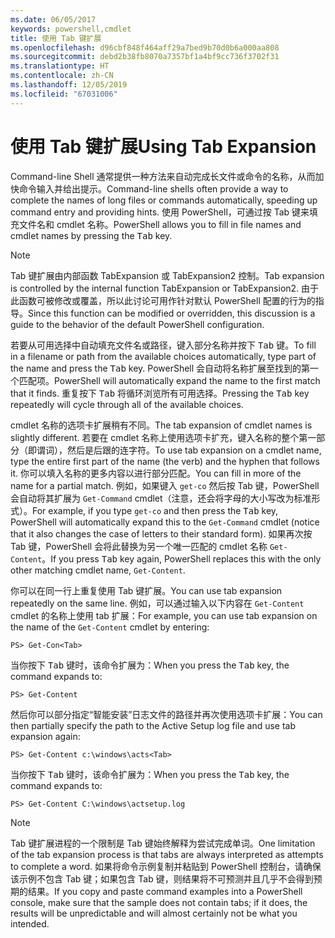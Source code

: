 ```yaml
---
ms.date: 06/05/2017
keywords: powershell,cmdlet
title: 使用 Tab 键扩展
ms.openlocfilehash: d96cbf848f464aff29a7bed9b70d0b6a000aa808
ms.sourcegitcommit: debd2b38fb8070a7357bf1a4bf9cc736f3702f31
ms.translationtype: HT
ms.contentlocale: zh-CN
ms.lasthandoff: 12/05/2019
ms.locfileid: "67031006"
---
```

# <a name="using-tab-expansion"></a><span data-ttu-id="5c148-103">使用 Tab 键扩展</span><span class="sxs-lookup"><span data-stu-id="5c148-103">Using Tab Expansion</span></span>

<span data-ttu-id="5c148-104">Command-line Shell 通常提供一种方法来自动完成长文件或命令的名称，从而加快命令输入并给出提示。</span><span class="sxs-lookup"><span data-stu-id="5c148-104">Command-line shells often provide a way to complete the names of long files or commands automatically, speeding up command entry and providing hints.</span></span> <span data-ttu-id="5c148-105">使用 PowerShell，可通过按 Tab 键来填充文件名和 cmdlet 名称<kbd></kbd>。</span><span class="sxs-lookup"><span data-stu-id="5c148-105">PowerShell allows you to fill in file names and cmdlet names by pressing the <kbd>Tab</kbd> key.</span></span>

> [!NOTE]
> <span data-ttu-id="5c148-106">Tab 键扩展由内部函数 TabExpansion 或 TabExpansion2 控制。</span><span class="sxs-lookup"><span data-stu-id="5c148-106">Tab expansion is controlled by the internal function TabExpansion or TabExpansion2.</span></span> <span data-ttu-id="5c148-107">由于此函数可被修改或覆盖，所以此讨论可用作针对默认 PowerShell 配置的行为的指导。</span><span class="sxs-lookup"><span data-stu-id="5c148-107">Since this function can be modified or overridden, this discussion is a guide to the behavior of the default PowerShell configuration.</span></span>

<span data-ttu-id="5c148-108">若要从可用选择中自动填充文件名或路径，键入部分名称并按下 <kbd>Tab</kbd> 键。</span><span class="sxs-lookup"><span data-stu-id="5c148-108">To fill in a filename or path from the available choices automatically, type part of the name and press the <kbd>Tab</kbd> key.</span></span> <span data-ttu-id="5c148-109">PowerShell 会自动将名称扩展至找到的第一个匹配项。</span><span class="sxs-lookup"><span data-stu-id="5c148-109">PowerShell will automatically expand the name to the first match that it finds.</span></span> <span data-ttu-id="5c148-110">重复按下 <kbd>Tab</kbd> 将循环浏览所有可用选择。</span><span class="sxs-lookup"><span data-stu-id="5c148-110">Pressing the <kbd>Tab</kbd> key repeatedly will cycle through all of the available choices.</span></span>

<span data-ttu-id="5c148-111">cmdlet 名称的选项卡扩展稍有不同。</span><span class="sxs-lookup"><span data-stu-id="5c148-111">The tab expansion of cmdlet names is slightly different.</span></span> <span data-ttu-id="5c148-112">若要在 cmdlet 名称上使用选项卡扩充，键入名称的整个第一部分（即谓词），然后是后跟的连字符。</span><span class="sxs-lookup"><span data-stu-id="5c148-112">To use tab expansion on a cmdlet name, type the entire first part of the name (the verb) and the hyphen that follows it.</span></span> <span data-ttu-id="5c148-113">你可以填入名称的更多内容以进行部分匹配。</span><span class="sxs-lookup"><span data-stu-id="5c148-113">You can fill in more of the name for a partial match.</span></span> <span data-ttu-id="5c148-114">例如，如果键入 `get-co` 然后按 Tab 键，PowerShell 会自动将其扩展为 `Get-Command` cmdlet（注意，还会将字母的大小写改为标准形式）<kbd></kbd>。</span><span class="sxs-lookup"><span data-stu-id="5c148-114">For example, if you type `get-co` and then press the <kbd>Tab</kbd> key, PowerShell will automatically expand this to the `Get-Command` cmdlet (notice that it also changes the case of letters to their standard form).</span></span> <span data-ttu-id="5c148-115">如果再次按 Tab 键，PowerShell 会将此替换为另一个唯一匹配的 cmdlet 名称 `Get-Content`<kbd></kbd>。</span><span class="sxs-lookup"><span data-stu-id="5c148-115">If you press <kbd>Tab</kbd> key again, PowerShell replaces this with the only other matching cmdlet name, `Get-Content`.</span></span>

<span data-ttu-id="5c148-116">你可以在同一行上重复使用 Tab 键扩展。</span><span class="sxs-lookup"><span data-stu-id="5c148-116">You can use tab expansion repeatedly on the same line.</span></span> <span data-ttu-id="5c148-117">例如，可以通过输入以下内容在 `Get-Content` cmdlet 的名称上使用 tab 扩展：</span><span class="sxs-lookup"><span data-stu-id="5c148-117">For example, you can use tab expansion on the name of the `Get-Content` cmdlet by entering:</span></span>

```
PS> Get-Con<Tab>
```

<span data-ttu-id="5c148-118">当你按下 <kbd>Tab</kbd> 键时，该命令扩展为：</span><span class="sxs-lookup"><span data-stu-id="5c148-118">When you press the <kbd>Tab</kbd> key, the command expands to:</span></span>

```
PS> Get-Content
```

<span data-ttu-id="5c148-119">然后你可以部分指定“智能安装”日志文件的路径并再次使用选项卡扩展：</span><span class="sxs-lookup"><span data-stu-id="5c148-119">You can then partially specify the path to the Active Setup log file and use tab expansion again:</span></span>

```
PS> Get-Content c:\windows\acts<Tab>
```

<span data-ttu-id="5c148-120">当你按下 <kbd>Tab</kbd> 键时，该命令扩展为：</span><span class="sxs-lookup"><span data-stu-id="5c148-120">When you press the <kbd>Tab</kbd> key, the command expands to:</span></span>

```
PS> Get-Content C:\windows\actsetup.log
```

> [!NOTE]
> <span data-ttu-id="5c148-121">Tab 键扩展进程的一个限制是 Tab 键始终解释为尝试完成单词。</span><span class="sxs-lookup"><span data-stu-id="5c148-121">One limitation of the tab expansion process is that tabs are always interpreted as attempts to complete a word.</span></span> <span data-ttu-id="5c148-122">如果将命令示例复制并粘贴到 PowerShell 控制台，请确保该示例不包含 Tab 键；如果包含 Tab 键，则结果将不可预测并且几乎不会得到预期的结果。</span><span class="sxs-lookup"><span data-stu-id="5c148-122">If you copy and paste command examples into a PowerShell console, make sure that the sample does not contain tabs; if it does, the results will be unpredictable and will almost certainly not be what you intended.</span></span>

